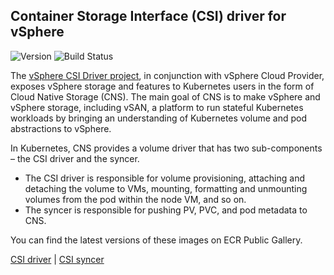 ## **Container Storage Interface (CSI) driver for vSphere**
![Version](https://img.shields.io/badge/version-v2.4.2-blue)
![Build Status](https://codebuild.us-west-2.amazonaws.com/badges?uuid=eyJlbmNyeXB0ZWREYXRhIjoiNFozNkl5RVJqek5vb0dYUHFzS2VaZnhUVldQYjBEalp2Wm5XSm0wV2JseXNlODhyVWdrV2NoRFhzR043L3E2NDEwOTBidHNZS3pGMTd0VDFIbCt6WVhVPSIsIml2UGFyYW1ldGVyU3BlYyI6IlBuNTdYZGduajFoa2tnTUEiLCJtYXRlcmlhbFNldFNlcmlhbCI6MX0%3D&branch=main)

The [vSphere CSI Driver project](https://github.com/kubernetes-sigs/vsphere-csi-driver), in conjunction with vSphere Cloud Provider, exposes vSphere storage and features to Kubernetes users in the form of Cloud Native Storage (CNS). The main goal of CNS is to make vSphere and vSphere storage, including vSAN, a platform to run stateful Kubernetes workloads by bringing an understanding of Kubernetes volume and pod abstractions to vSphere.

In Kubernetes, CNS provides a volume driver that has two sub-components – the CSI driver and the syncer.
* The CSI driver is responsible for volume provisioning, attaching and detaching the volume to VMs, mounting, formatting and unmounting volumes from the pod within the node VM, and so on.
* The syncer is responsible for pushing PV, PVC, and pod metadata to CNS.

You can find the latest versions of these images on ECR Public Gallery.

[CSI driver](https://gallery.ecr.aws/eks-anywhere/kubernetes-sigs/vsphere-csi-driver/csi/driver) | [CSI syncer](https://gallery.ecr.aws/eks-anywhere/kubernetes-sigs/vsphere-csi-driver/csi/syncer)
